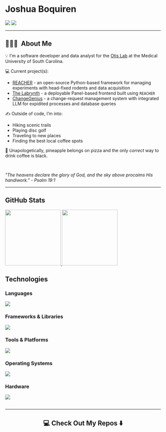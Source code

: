 # Joshua Boquiren

[![](https://img.shields.io/badge/@thejoshbq-grey?style=for-the-badge&logo=X)](https://x.com/thejoshbq) 
[![](https://img.shields.io/badge/thejoshbq@proton.me-grey?style=for-the-badge&logo=proton)](mailto:thejoshbq@proton.me)

---

## 👨🏻‍💻 &nbsp;About Me

💡 I'm a software developer and data analyst for the [Otis Lab](https://www.otis-lab.org) at the Medical University of South Carolina.

💻 Current project(s):
  - [REACHER](https://github.com/Otis-Lab-MUSC/reacher) - an open-source Python-based framework for managing experiments with head-fixed rodents and data acquisition
  - [The Labrynth](https://github.com/Otis-Lab-MUSC/labrynth) - a deployable Panel-based frontend built using `REACHER`
  - [ChangeGenius](https://github.com/CSCI495-Modus21/change-genius) - a change-request management system with integrated LLM for expidited processes and database queries

✍️ Outside of code, I’m into: 
  - Hiking scenic trails  
  - Playing disc golf  
  - Traveling to new places  
  - Finding the best local coffee spots

💬 Unapologetically, pineapple belongs on pizza and the only *correct* way to drink coffee is black.

<br>

*"The heavens declare the glory of God, and the sky above procaims His handiwork." - Psalm 19:1*

---

## GitHub Stats

<div align="left">
  <a href="https://github.com/thejoshbq">
    <img height="180em" src="https://github-readme-stats-git-masterrstaa-rickstaa.vercel.app/api?username=thejoshbq&show_icons=true&theme=tokyonight&include_all_commits=true&count_private=true&hide_border=false"/>
  </a>
  <a href="https://github.com/thejoshbq">
    <img height="180em" src="https://github-readme-stats-eight-theta.vercel.app/api/top-langs/?username=thejoshbq&langs_count=12&layout=compact&theme=tokyonight&include_all_commits=true&count_private=true&hide_border=false" />
  </a>
</div>

## Technologies

  <h3>Languages</h3>
  <div align="left">
    <a href="https://github.com/thejoshbq">
      <img src="https://skillicons.dev/icons?i=cpp,python,java,bash,powershell,mysql,sqlite,html,css,markdown" />
    </a>
  </div>
  <h3>Frameworks & Libraries</h3>
  <div align="left">
    <a href="https://github.com/thejoshbq">
      <img src="https://skillicons.dev/icons?i=tensorflow,react,django,flask,fastapi,matlab" />
    </a>
  </div>

  <h3>Tools & Platforms</h3>
  <div align="left">
    <a href="https://github.com/thejoshbq">
      <img src="https://skillicons.dev/icons?i=git,github,githubactions,vscode,anaconda,figma" />
    </a>
  </div>
  
  <h3>Operating Systems</h3>
  <div align="left">
    <a href="https://github.com/thejoshbq">
      <img src="https://skillicons.dev/icons?i=ubuntu,debian,kali" />
    </a>
  </div>
  
  <h3>Hardware</h3>
  <div align="left">
    <a href="https://github.com/thejoshbq">
      <img src="https://skillicons.dev/icons?i=arduino,raspberrypi&perline=4" />
    </a>
  </div>

<br>

---

<h2  align="center">💻 Check Out My Repos ⬇️ </h2>
